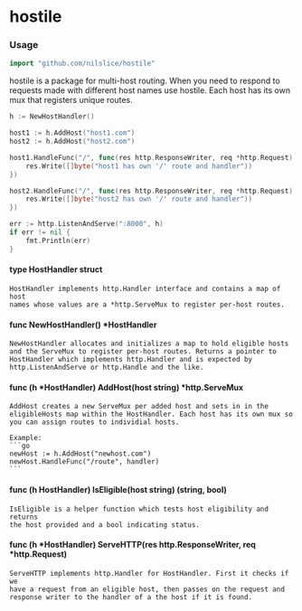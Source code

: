 # hostile

### Usage
```go
import "github.com/nilslice/hostile"
```

hostile is a package for multi-host routing. When you need to respond to
requests made with different host names use hostile. Each host has its
own mux that registers unique routes.

```go
h := NewHostHandler()

host1 := h.AddHost("host1.com")
host2 := h.AddHost("host2.com")

host1.HandleFunc("/", func(res http.ResponseWriter, req *http.Request) {
    res.Write([]byte("host1 has own '/' route and handler"))
})

host2.HandleFunc("/", func(res http.ResponseWriter, req *http.Request) {
    res.Write([]byte("host2 has own '/' route and handler"))
})

err := http.ListenAndServe(":8000", h)
if err != nil {
    fmt.Println(err)
}
```

#### type HostHandler struct

    HostHandler implements http.Handler interface and contains a map of host
    names whose values are a *http.ServeMux to register per-host routes.

#### func NewHostHandler() *HostHandler
    NewHostHandler allocates and initializes a map to hold eligible hosts
    and the ServeMux to register per-host routes. Returns a pointer to
    HostHandler which implements http.Handler and is expected by
    http.ListenAndServe or http.Handle and the like.

#### func (h *HostHandler) AddHost(host string) *http.ServeMux
    AddHost creates a new ServeMux per added host and sets in in the
    eligibleHosts map within the HostHandler. Each host has its own mux so
    you can assign routes to individial hosts.
    
    Example:
    ```go
	newHost := h.AddHost("newhost.com")
	newHost.HandleFunc("/route", handler)
    ```

#### func (h HostHandler) IsEligible(host string) (string, bool)
    IsEligible is a helper function which tests host eligibility and returns
    the host provided and a bool indicating status.

#### func (h *HostHandler) ServeHTTP(res http.ResponseWriter, req *http.Request)
    ServeHTTP implements http.Handler for HostHandler. First it checks if we
    have a request from an eligible host, then passes on the request and
    response writer to the handler of a the host if it is found.


